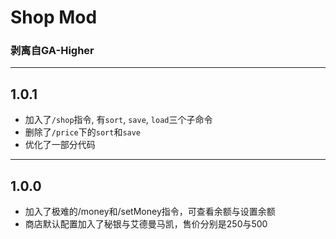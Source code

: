 # Shop Mod
### 剥离自GA-Higher

---

## 1.0.1

* 加入了`/shop`指令, 有`sort`, `save`, `load`三个子命令
* 删除了`/price`下的`sort`和`save`
* 优化了一部分代码

---

## 1.0.0
* 加入了极难的/money和/setMoney指令，可查看余额与设置余额
* 商店默认配置加入了秘银与艾德曼马凯，售价分别是250与500